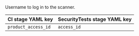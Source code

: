 Username to log in to the scanner.

| CI stage YAML key | SecurityTests stage YAML key |
| ------------ | ----------------------- |
| `product_access_id` | `access_id` |